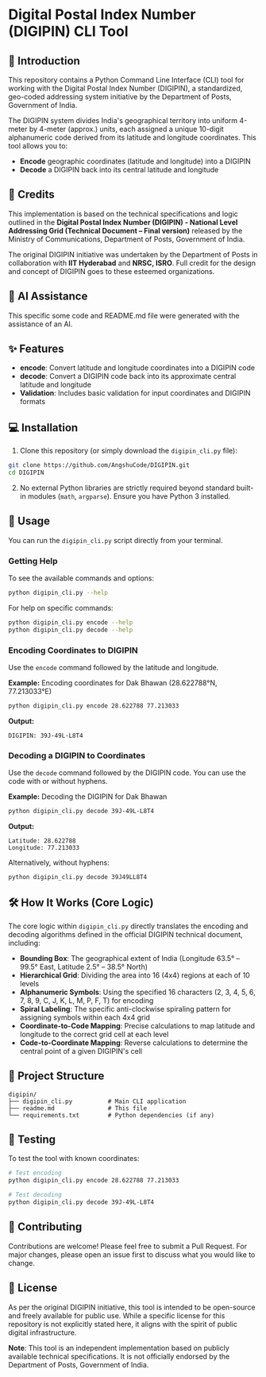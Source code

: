 # Digital Postal Index Number (DIGIPIN) CLI Tool

## 🚀 Introduction

This repository contains a Python Command Line Interface (CLI) tool for working with the Digital Postal Index Number (DIGIPIN), a standardized, geo-coded addressing system initiative by the Department of Posts, Government of India.

The DIGIPIN system divides India's geographical territory into uniform 4-meter by 4-meter (approx.) units, each assigned a unique 10-digit alphanumeric code derived from its latitude and longitude coordinates. This tool allows you to:

- **Encode** geographic coordinates (latitude and longitude) into a DIGIPIN
- **Decode** a DIGIPIN back into its central latitude and longitude

## 🙏 Credits

This implementation is based on the technical specifications and logic outlined in the **Digital Postal Index Number (DIGIPIN) - National Level Addressing Grid (Technical Document – Final version)** released by the Ministry of Communications, Department of Posts, Government of India.

The original DIGIPIN initiative was undertaken by the Department of Posts in collaboration with **IIT Hyderabad** and **NRSC, ISRO**. Full credit for the design and concept of DIGIPIN goes to these esteemed organizations.

## 🤖 AI Assistance

This specific some code and README.md file were generated with the assistance of an AI. 

## ✨ Features

- **encode**: Convert latitude and longitude coordinates into a DIGIPIN code
- **decode**: Convert a DIGIPIN code back into its approximate central latitude and longitude
- **Validation**: Includes basic validation for input coordinates and DIGIPIN formats

## 💻 Installation

1. Clone this repository (or simply download the `digipin_cli.py` file):

```bash
git clone https://github.com/AngshuCode/DIGIPIN.git
cd DIGIPIN
```


2. No external Python libraries are strictly required beyond standard built-in modules (`math`, `argparse`). Ensure you have Python 3 installed.

## 🚀 Usage

You can run the `digipin_cli.py` script directly from your terminal.

### Getting Help

To see the available commands and options:

```bash
python digipin_cli.py --help
```

For help on specific commands:

```bash
python digipin_cli.py encode --help
python digipin_cli.py decode --help
```

### Encoding Coordinates to DIGIPIN

Use the `encode` command followed by the latitude and longitude.

**Example:** Encoding coordinates for Dak Bhawan (28.622788°N, 77.213033°E)

```bash
python digipin_cli.py encode 28.622788 77.213033
```

**Output:**
```
DIGIPIN: 39J-49L-L8T4
```

### Decoding a DIGIPIN to Coordinates

Use the `decode` command followed by the DIGIPIN code. You can use the code with or without hyphens.

**Example:** Decoding the DIGIPIN for Dak Bhawan

```bash
python digipin_cli.py decode 39J-49L-L8T4
```

**Output:**
```
Latitude: 28.622788
Longitude: 77.213033
```

Alternatively, without hyphens:

```bash
python digipin_cli.py decode 39J49LL8T4
```

## 🛠️ How It Works (Core Logic)

The core logic within `digipin_cli.py` directly translates the encoding and decoding algorithms defined in the official DIGIPIN technical document, including:

- **Bounding Box**: The geographical extent of India (Longitude 63.5° – 99.5° East, Latitude 2.5° – 38.5° North)
- **Hierarchical Grid**: Dividing the area into 16 (4x4) regions at each of 10 levels
- **Alphanumeric Symbols**: Using the specified 16 characters (2, 3, 4, 5, 6, 7, 8, 9, C, J, K, L, M, P, F, T) for encoding
- **Spiral Labeling**: The specific anti-clockwise spiraling pattern for assigning symbols within each 4x4 grid
- **Coordinate-to-Code Mapping**: Precise calculations to map latitude and longitude to the correct grid cell at each level
- **Code-to-Coordinate Mapping**: Reverse calculations to determine the central point of a given DIGIPIN's cell

## 📁 Project Structure

```
digipin/
├── digipin_cli.py          # Main CLI application
├── readme.md               # This file
└── requirements.txt        # Python dependencies (if any)
```

## 🧪 Testing

To test the tool with known coordinates:

```bash
# Test encoding
python digipin_cli.py encode 28.622788 77.213033

# Test decoding
python digipin_cli.py decode 39J-49L-L8T4
```

## 🤝 Contributing

Contributions are welcome! Please feel free to submit a Pull Request. For major changes, please open an issue first to discuss what you would like to change.

## 📄 License

As per the original DIGIPIN initiative, this tool is intended to be open-source and freely available for public use. While a specific license for this repository is not explicitly stated here, it aligns with the spirit of public digital infrastructure.

**Note**: This tool is an independent implementation based on publicly available technical specifications. It is not officially endorsed by the Department of Posts, Government of India.
